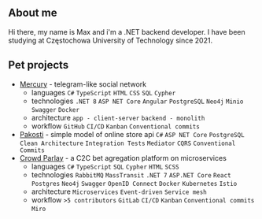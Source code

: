 ## About me
Hi there, my name is Max and i'm a .NET backend developer. I have been studying at Częstochowa University of Technology since 2021.

## Pet projects
- [Mercury]([https://github.com/OrganizationMercury]) - telegram-like social network
  - languages `C#` `TypeScript` `HTML` `CSS` `SQL` `Cypher`
  - technologies `.NET 8` `ASP NET Core` `Angular` `PostgreSQL` `Neo4j` `Minio` `Swagger` `Docker`
  - architecture `app - client-server` `backend - monolith`
  - workflow `GitHub` `CI/CD` `Kanban` `Conventional commits`
- [Pakosti](https://github.com/Maxaytt/Pakosti) -  simple model of online store api `C#` `ASP NET Core` `PostgreSQL` ` Clean Architecture` `Integration Tests` `Mediator` `CQRS` `Conventional Commits`
- [Crowd Parlay](https://github.com/crowdparlay) - a C2C bet agregation platform on microservices
  - languages `C#` `TypeScript` `SQL` `Cypher` `HTML` `SCSS`
  - technologies `RabbitMQ` `MassTransit` `.NET 7` `ASP.NET Core` `React` `Postgres` `Neo4j` `Swagger` `OpenID Connect` `Docker` `Kubernetes` `Istio`
  - architecture `Microservices` `Event-driven` `Service mesh`
  - workflow `>5 contributors` `GitLab` `CI/CD` `Kanban` `Conventional commits` `Miro`
